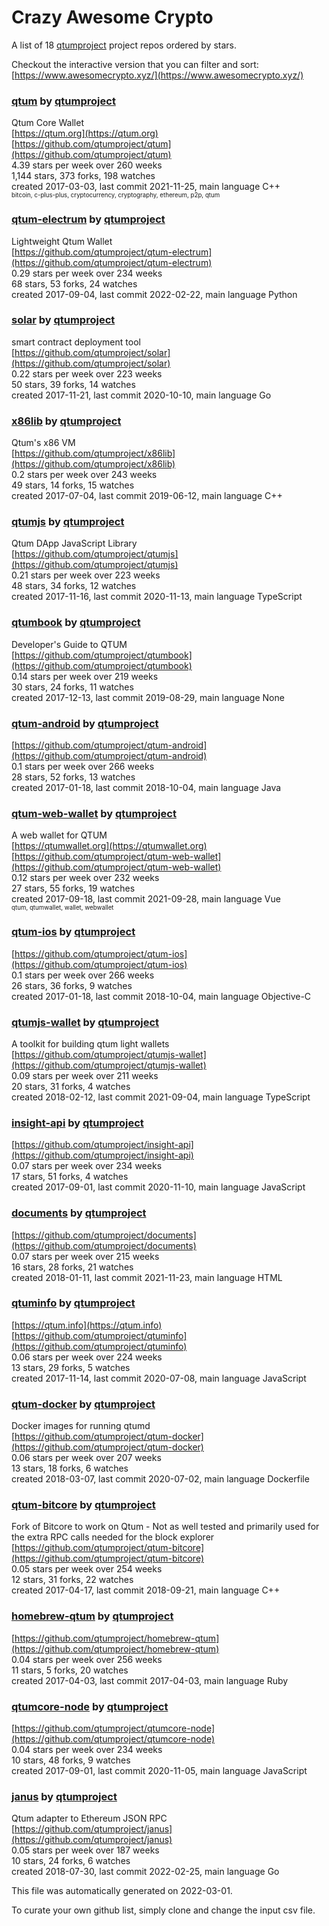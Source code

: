 # Crazy Awesome Crypto
A list of 18 [qtumproject](https://github.com/qtumproject) project repos ordered by stars.  

Checkout the interactive version that you can filter and sort: 
[https://www.awesomecrypto.xyz/](https://www.awesomecrypto.xyz/)  


### [qtum](https://github.com/qtumproject/qtum) by [qtumproject](https://github.com/qtumproject)  
Qtum Core Wallet  
[https://qtum.org](https://qtum.org)  
[https://github.com/qtumproject/qtum](https://github.com/qtumproject/qtum)  
4.39 stars per week over 260 weeks  
1,144 stars, 373 forks, 198 watches  
created 2017-03-03, last commit 2021-11-25, main language C++  
<sub><sup>bitcoin, c-plus-plus, cryptocurrency, cryptography, ethereum, p2p, qtum</sup></sub>


### [qtum-electrum](https://github.com/qtumproject/qtum-electrum) by [qtumproject](https://github.com/qtumproject)  
Lightweight Qtum Wallet  
[https://github.com/qtumproject/qtum-electrum](https://github.com/qtumproject/qtum-electrum)  
0.29 stars per week over 234 weeks  
68 stars, 53 forks, 24 watches  
created 2017-09-04, last commit 2022-02-22, main language Python  


### [solar](https://github.com/qtumproject/solar) by [qtumproject](https://github.com/qtumproject)  
smart contract deployment tool  
[https://github.com/qtumproject/solar](https://github.com/qtumproject/solar)  
0.22 stars per week over 223 weeks  
50 stars, 39 forks, 14 watches  
created 2017-11-21, last commit 2020-10-10, main language Go  


### [x86lib](https://github.com/qtumproject/x86lib) by [qtumproject](https://github.com/qtumproject)  
Qtum's x86 VM  
[https://github.com/qtumproject/x86lib](https://github.com/qtumproject/x86lib)  
0.2 stars per week over 243 weeks  
49 stars, 14 forks, 15 watches  
created 2017-07-04, last commit 2019-06-12, main language C++  


### [qtumjs](https://github.com/qtumproject/qtumjs) by [qtumproject](https://github.com/qtumproject)  
Qtum DApp JavaScript Library  
[https://github.com/qtumproject/qtumjs](https://github.com/qtumproject/qtumjs)  
0.21 stars per week over 223 weeks  
48 stars, 34 forks, 12 watches  
created 2017-11-16, last commit 2020-11-13, main language TypeScript  


### [qtumbook](https://github.com/qtumproject/qtumbook) by [qtumproject](https://github.com/qtumproject)  
Developer's Guide to QTUM  
[https://github.com/qtumproject/qtumbook](https://github.com/qtumproject/qtumbook)  
0.14 stars per week over 219 weeks  
30 stars, 24 forks, 11 watches  
created 2017-12-13, last commit 2019-08-29, main language None  


### [qtum-android](https://github.com/qtumproject/qtum-android) by [qtumproject](https://github.com/qtumproject)  
  
[https://github.com/qtumproject/qtum-android](https://github.com/qtumproject/qtum-android)  
0.1 stars per week over 266 weeks  
28 stars, 52 forks, 13 watches  
created 2017-01-18, last commit 2018-10-04, main language Java  


### [qtum-web-wallet](https://github.com/qtumproject/qtum-web-wallet) by [qtumproject](https://github.com/qtumproject)  
A web wallet for QTUM  
[https://qtumwallet.org](https://qtumwallet.org)  
[https://github.com/qtumproject/qtum-web-wallet](https://github.com/qtumproject/qtum-web-wallet)  
0.12 stars per week over 232 weeks  
27 stars, 55 forks, 19 watches  
created 2017-09-18, last commit 2021-09-28, main language Vue  
<sub><sup>qtum, qtumwallet, wallet, webwallet</sup></sub>


### [qtum-ios](https://github.com/qtumproject/qtum-ios) by [qtumproject](https://github.com/qtumproject)  
  
[https://github.com/qtumproject/qtum-ios](https://github.com/qtumproject/qtum-ios)  
0.1 stars per week over 266 weeks  
26 stars, 36 forks, 9 watches  
created 2017-01-18, last commit 2018-10-04, main language Objective-C  


### [qtumjs-wallet](https://github.com/qtumproject/qtumjs-wallet) by [qtumproject](https://github.com/qtumproject)  
A toolkit for building qtum light wallets  
[https://github.com/qtumproject/qtumjs-wallet](https://github.com/qtumproject/qtumjs-wallet)  
0.09 stars per week over 211 weeks  
20 stars, 31 forks, 4 watches  
created 2018-02-12, last commit 2021-09-04, main language TypeScript  


### [insight-api](https://github.com/qtumproject/insight-api) by [qtumproject](https://github.com/qtumproject)  
  
[https://github.com/qtumproject/insight-api](https://github.com/qtumproject/insight-api)  
0.07 stars per week over 234 weeks  
17 stars, 51 forks, 4 watches  
created 2017-09-01, last commit 2020-11-10, main language JavaScript  


### [documents](https://github.com/qtumproject/documents) by [qtumproject](https://github.com/qtumproject)  
  
[https://github.com/qtumproject/documents](https://github.com/qtumproject/documents)  
0.07 stars per week over 215 weeks  
16 stars, 28 forks, 21 watches  
created 2018-01-11, last commit 2021-11-23, main language HTML  


### [qtuminfo](https://github.com/qtumproject/qtuminfo) by [qtumproject](https://github.com/qtumproject)  
  
[https://qtum.info](https://qtum.info)  
[https://github.com/qtumproject/qtuminfo](https://github.com/qtumproject/qtuminfo)  
0.06 stars per week over 224 weeks  
13 stars, 29 forks, 5 watches  
created 2017-11-14, last commit 2020-07-08, main language JavaScript  


### [qtum-docker](https://github.com/qtumproject/qtum-docker) by [qtumproject](https://github.com/qtumproject)  
Docker images for running qtumd  
[https://github.com/qtumproject/qtum-docker](https://github.com/qtumproject/qtum-docker)  
0.06 stars per week over 207 weeks  
13 stars, 18 forks, 6 watches  
created 2018-03-07, last commit 2020-07-02, main language Dockerfile  


### [qtum-bitcore](https://github.com/qtumproject/qtum-bitcore) by [qtumproject](https://github.com/qtumproject)  
Fork of Bitcore to work on Qtum - Not as well tested and primarily used for the extra RPC calls needed for the block explorer  
[https://github.com/qtumproject/qtum-bitcore](https://github.com/qtumproject/qtum-bitcore)  
0.05 stars per week over 254 weeks  
12 stars, 31 forks, 22 watches  
created 2017-04-17, last commit 2018-09-21, main language C++  


### [homebrew-qtum](https://github.com/qtumproject/homebrew-qtum) by [qtumproject](https://github.com/qtumproject)  
  
[https://github.com/qtumproject/homebrew-qtum](https://github.com/qtumproject/homebrew-qtum)  
0.04 stars per week over 256 weeks  
11 stars, 5 forks, 20 watches  
created 2017-04-03, last commit 2017-04-03, main language Ruby  


### [qtumcore-node](https://github.com/qtumproject/qtumcore-node) by [qtumproject](https://github.com/qtumproject)  
  
[https://github.com/qtumproject/qtumcore-node](https://github.com/qtumproject/qtumcore-node)  
0.04 stars per week over 234 weeks  
10 stars, 48 forks, 9 watches  
created 2017-09-01, last commit 2020-11-05, main language JavaScript  


### [janus](https://github.com/qtumproject/janus) by [qtumproject](https://github.com/qtumproject)  
Qtum adapter to Ethereum JSON RPC  
[https://github.com/qtumproject/janus](https://github.com/qtumproject/janus)  
0.05 stars per week over 187 weeks  
10 stars, 24 forks, 6 watches  
created 2018-07-30, last commit 2022-02-25, main language Go  


This file was automatically generated on 2022-03-01.  

To curate your own github list, simply clone and change the input csv file.  